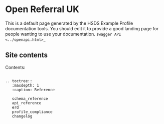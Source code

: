 Open Referral UK
=====

This is a default page generated by the HSDS Example Profile documentation tools. You should edit it to provide a good landing page for people wanting to use your documentation. `swagger API <../openapi.html>`_

## Site contents

Contents:

```{eval-rst}

.. toctree::
   :maxdepth: 1
   :caption: Reference

   schema_reference
   api_reference
   erd
   profile_compliance   
   changelog

```

